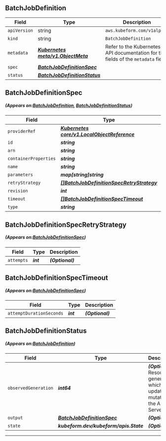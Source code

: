 ## BatchJobDefinition
| Field | Type | Description |
| ------ | ----- | ----------- |
| `apiVersion` | string | `aws.kubeform.com/v1alpha1` |
|    `kind` | string | `BatchJobDefinition` |
| `metadata` | ***[Kubernetes meta/v1.ObjectMeta](https://kubernetes.io/docs/reference/generated/kubernetes-api/v1.13/#objectmeta-v1-meta)***|Refer to the Kubernetes API documentation for the fields of the `metadata` field.|
| `spec` | ***[BatchJobDefinitionSpec](#BatchJobDefinitionSpec)***||
| `status` | ***[BatchJobDefinitionStatus](#BatchJobDefinitionStatus)***||
## BatchJobDefinitionSpec
##### (Appears on:[BatchJobDefinition](#BatchJobDefinition), [BatchJobDefinitionStatus](#BatchJobDefinitionStatus))
| Field | Type | Description |
| ------ | ----- | ----------- |
| `providerRef` | ***[Kubernetes core/v1.LocalObjectReference](https://kubernetes.io/docs/reference/generated/kubernetes-api/v1.13/#localobjectreference-v1-core)***||
| `id` | ***string***||
| `arn` | ***string***| ***(Optional)*** |
| `containerProperties` | ***string***| ***(Optional)*** |
| `name` | ***string***||
| `parameters` | ***map[string]string***| ***(Optional)*** |
| `retryStrategy` | ***[[]BatchJobDefinitionSpecRetryStrategy](#BatchJobDefinitionSpecRetryStrategy)***| ***(Optional)*** |
| `revision` | ***int***| ***(Optional)*** |
| `timeout` | ***[[]BatchJobDefinitionSpecTimeout](#BatchJobDefinitionSpecTimeout)***| ***(Optional)*** |
| `type` | ***string***||
## BatchJobDefinitionSpecRetryStrategy
##### (Appears on:[BatchJobDefinitionSpec](#BatchJobDefinitionSpec))
| Field | Type | Description |
| ------ | ----- | ----------- |
| `attempts` | ***int***| ***(Optional)*** |
## BatchJobDefinitionSpecTimeout
##### (Appears on:[BatchJobDefinitionSpec](#BatchJobDefinitionSpec))
| Field | Type | Description |
| ------ | ----- | ----------- |
| `attemptDurationSeconds` | ***int***| ***(Optional)*** |
## BatchJobDefinitionStatus
##### (Appears on:[BatchJobDefinition](#BatchJobDefinition))
| Field | Type | Description |
| ------ | ----- | ----------- |
| `observedGeneration` | ***int64***| ***(Optional)*** Resource generation, which is updated on mutation by the API Server.|
| `output` | ***[BatchJobDefinitionSpec](#BatchJobDefinitionSpec)***| ***(Optional)*** |
| `state` | ***kubeform.dev/kubeform/apis.State***| ***(Optional)*** |
---
